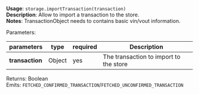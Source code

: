 **Usage**: `storage.importTransaction(transaction)`     
**Description**: Allow to import a transaction to the store.    
**Notes**: TransactionObject needs to contains basic vin/vout information.

Parameters: 

| parameters             | type              | required       | Description                                                             |  
|------------------------|-------------------|----------------| ------------------------------------------------------------------------|
| **transaction**        | Object            | yes            | The transaction to import to the store                                  |


Returns: Boolean     
Emits: `FETCHED_CONFIRMED_TRANSACTION`/`FETCHED_UNCONFIRMED_TRANSACTION`
